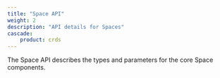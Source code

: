 ```yaml
---
title: "Space API"
weight: 2
description: "API details for Spaces"
cascade:
    product: crds
---
```


The Space API describes the types and parameters for the core Space
components.
